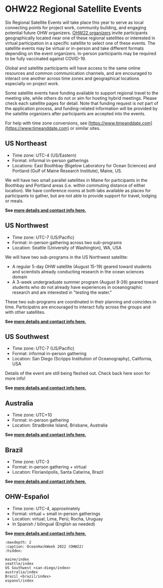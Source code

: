 # OHW22 Regional Satellite Events

Six Regional Satellite Events will take place this year to serve as local connecting points for project work, community building, and engaging potential future OHW organizers. [OHW22 organizers](organizers) invite participants geographically located near one of these regional satellites or interested in virtual participation in a specific satellite to select one of these events. The satellite events may be virtual or in-person and take different formats depending on the event organizers. In-person participants may be required to be fully vaccinated against COVID-19.

Global and satellite participants will have access to the same online resources and common communication channels, and are encouraged to interact one another across time zones and geographical locations especially on project work.

Some satellite events have funding available to support regional travel to the meeting site, while others do not or aim for hosting hybrid meetings. Please check each satellite pages for detail. Note that funding request is _not_ part of the application process, and funding-related information will be provided by the satellite organizers after participants are accepted into the events.


For help with time zone conversions, see [https://www.timeanddate.com](https://www.timeanddate.com) or similar sites.

## US Northeast

- Time zone: UTC-4 (US/Eastern)
- Format: informal in-person gatherings
- Locations: East Boothbay (Bigelow Laboratory for Ocean Sciences) and Portland (Gulf of Maine Research Institute), Maine, US.

We will have two small parallel satellites in Maine for participants in the Boothbay and Portland areas (i.e. within commuting distance of either location). We have conference rooms at both labs available as places for participants to gather, but are not able to provide support for travel, lodging or meals. 

**See [more details and contact info here.](./maine/index)**


## US Northwest

- Time zone: UTC-7 (US/Pacific)
- Format: in-person gathering across two sub-programs
- Location: Seattle (University of Washington), WA, USA

We will have two sub-programs in the US Northwest satellite:
- A regular 5-day OHW satellite (August 15-19) geared toward students and scientists already conducting research in the ocean sciences domain
- A 3-week undergraduate summer program (August 8-26) geared toward students who do not already have experiences in oceanographic research and are interested in "testing the water."

These two sub-programs are coordinated in their planning and coincides in time. Participatns are encouraged to interact fully across the groups and with other satellites.

**See [more details and contact info here.](./seattle/index)**


## US Southwest

- Time zone: UTC-7 (US/Pacific)
- Format: informal in-person gathering
- Location: San Diego (Scripps Institution of Oceanography), California, USA

Details of the event are still being fleshed out. Check back here soon for more info!

**See [more details and contact info here.](./san-diego/index)**


## Australia

- Time zone: UTC+10
- Format: in-person gathering
- Location: Stradbroke Island, Brisbane, Australia

**See [more details and contact info here.](./australia/index)**


## Brazil

- Time zone: UTC-3
- Format: in-person gathering + virtual
- Location: Florianópolis, Santa Catarina, Brazil

**See [more details and contact info here.](./brazil/index)**


## OHW-Español

- Time zone: UTC-4, approximately 
- Format: virtual + small in-person gatherings
- Location: virtual; Lima, Perú; Rocha, Uruguay
- In Spanish / bilingual (English as needed)

**See [more details and contact info here.](./espanol/index)**


```{toctree}
:maxdepth: 2
:caption: OceanHackWeek 2022 (OHW22)
:hidden:

maine/index
seattle/index
US Southwest <san-diego/index>
australia/index
Brazil <brazil/index>
espanol/index
```
